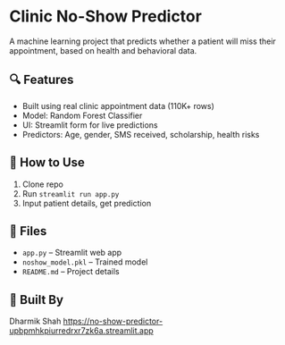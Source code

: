 # Clinic No-Show Predictor

A machine learning project that predicts whether a patient will miss their appointment, based on health and behavioral data.

## 🔍 Features
- Built using real clinic appointment data (110K+ rows)
- Model: Random Forest Classifier
- UI: Streamlit form for live predictions
- Predictors: Age, gender, SMS received, scholarship, health risks

## 🚀 How to Use
1. Clone repo
2. Run `streamlit run app.py`
3. Input patient details, get prediction

## 📂 Files
- `app.py` – Streamlit web app
- `noshow_model.pkl` – Trained model
- `README.md` – Project details

## 🧠 Built By
Dharmik Shah
https://no-show-predictor-upbpmhkpiurredrxr7zk6a.streamlit.app
